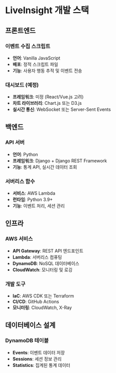 # LiveInsight 개발 스택

## 프론트엔드

### 이벤트 수집 스크립트
- **언어**: Vanilla JavaScript
- **배포**: 정적 스크립트 파일
- **기능**: 사용자 행동 추적 및 이벤트 전송

### 대시보드 (예정)
- **프레임워크**: 미정 (React/Vue.js 고려)
- **차트 라이브러리**: Chart.js 또는 D3.js
- **실시간 통신**: WebSocket 또는 Server-Sent Events

## 백엔드

### API 서버
- **언어**: Python
- **프레임워크**: Django + Django REST Framework
- **기능**: 통계 API, 실시간 데이터 조회

### 서버리스 함수
- **서비스**: AWS Lambda
- **런타임**: Python 3.9+
- **기능**: 이벤트 처리, 세션 관리

## 인프라

### AWS 서비스
- **API Gateway**: REST API 엔드포인트
- **Lambda**: 서버리스 컴퓨팅
- **DynamoDB**: NoSQL 데이터베이스
- **CloudWatch**: 모니터링 및 로깅

### 개발 도구
- **IaC**: AWS CDK 또는 Terraform
- **CI/CD**: GitHub Actions
- **모니터링**: CloudWatch, X-Ray

## 데이터베이스 설계

### DynamoDB 테이블
- **Events**: 이벤트 데이터 저장
- **Sessions**: 세션 정보 관리
- **Statistics**: 집계된 통계 데이터